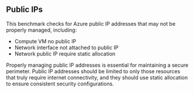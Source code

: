 ## Public IPs

This benchmark checks for Azure public IP addresses that may not be properly managed, including:

- Compute VM no public IP
- Network interface not attached to public IP
- Network public IP require static allocation

Properly managing public IP addresses is essential for maintaining a secure perimeter. Public IP addresses should be limited to only those resources that truly require internet connectivity, and they should use static allocation to ensure consistent security configurations. 